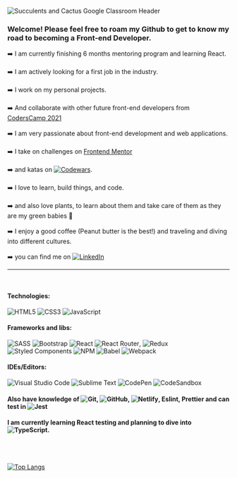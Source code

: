 ![Succulents and Cactus Google Classroom Header](https://user-images.githubusercontent.com/46648993/138266915-846ad489-8a3f-4879-99bc-f108ac44f057.png)

### Welcome! Please feel free to roam my Github to get to know my road to becoming a Front-end Developer.

:arrow_right: I am currently finishing 6 months mentoring program and learning React. <br><br>
:arrow_right: I am actively looking for a first job in the industry. <br><br>
:arrow_right: I work on my personal projects. <br><br>
:arrow_right: And collaborate with other future front-end developers from [CodersCamp 2021](https://github.com/CodersCamp2021)<br><br>
:arrow_right: I am very passionate about front-end development and web applications. <br><br>
:arrow_right: I take on challenges on [Frontend Mentor](https://www.frontendmentor.io/profile/axseinga) <br><br>
:arrow_right: and katas on [![Codewars](https://img.shields.io/badge/Codewars-B1361E?style=for-the-badge&logo=codewars&logoColor=grey)](https://www.codewars.com/users/axseinga). <br><br>
:arrow_right: I love to learn, build things, and code. <br><br>
:arrow_right: and also love plants, to learn about them and take care of them as they are my green babies :green_heart: <br><br>
:arrow_right: I enjoy a good coffee (Peanut butter is the best!) and traveling and diving into different cultures. <br><br>
:arrow_right: you can find me on [![LinkedIn](https://img.shields.io/badge/linkedin-%230077B5.svg?style=for-the-badge&logo=linkedin&logoColor=white)](https://www.linkedin.com/in/agnieszka-urbanowicz-051147151/)

---

<br>

#### Technologies: <br>
![HTML5](https://img.shields.io/badge/html5-%23E34F26.svg?style=for-the-badge&logo=html5&logoColor=white)
![CSS3](https://img.shields.io/badge/css3-%231572B6.svg?style=for-the-badge&logo=css3&logoColor=white)
![JavaScript](https://img.shields.io/badge/javascript-%23323330.svg?style=for-the-badge&logo=javascript&logoColor=%23F7DF1E)
#### Frameworks and libs: <br>
![SASS](https://img.shields.io/badge/SASS-hotpink.svg?style=for-the-badge&logo=SASS&logoColor=white)
![Bootstrap](https://img.shields.io/badge/bootstrap-%23563D7C.svg?style=for-the-badge&logo=bootstrap&logoColor=white)
![React](https://img.shields.io/badge/react-%2320232a.svg?style=for-the-badge&logo=react&logoColor=%2361DAFB)
![React Router](https://img.shields.io/badge/React_Router-CA4245?style=for-the-badge&logo=react-router&logoColor=white), 
![Redux](https://img.shields.io/badge/redux-%23593d88.svg?style=for-the-badge&logo=redux&logoColor=white)
![Styled Components](https://img.shields.io/badge/styled--components-DB7093?style=for-the-badge&logo=styled-components&logoColor=white)
![NPM](https://img.shields.io/badge/NPM-%23000000.svg?style=for-the-badge&logo=npm&logoColor=white)
![Babel](https://img.shields.io/badge/Babel-F9DC3e?style=for-the-badge&logo=babel&logoColor=black)
![Webpack](https://img.shields.io/badge/webpack-%238DD6F9.svg?style=for-the-badge&logo=webpack&logoColor=black)

#### IDEs/Editors: <br>
![Visual Studio Code](https://img.shields.io/badge/Visual%20Studio%20Code-0078d7.svg?style=for-the-badge&logo=visual-studio-code&logoColor=white)
![Sublime Text](https://img.shields.io/badge/sublime_text-%23575757.svg?style=for-the-badge&logo=sublime-text&logoColor=important)
![CodePen](https://img.shields.io/badge/CodePen-white?style=for-the-badge&logo=codepen&logoColor=black)
![CodeSandbox](https://img.shields.io/badge/Codesandbox-040404?style=for-the-badge&logo=codesandbox&logoColor=DBDBDB)

#### Also have knowledge of ![Git](https://img.shields.io/badge/git-%23F05033.svg?style=for-the-badge&logo=git&logoColor=white), ![GitHub](https://img.shields.io/badge/github-%23121011.svg?style=for-the-badge&logo=github&logoColor=white), ![Netlify](https://img.shields.io/badge/netlify-%23000000.svg?style=for-the-badge&logo=netlify&logoColor=#00C7B7), Eslint, Prettier and can test in ![Jest](https://img.shields.io/badge/-jest-%23C21325?style=for-the-badge&logo=jest&logoColor=white)

#### I am currently learning React testing and planning to dive into ![TypeScript](https://img.shields.io/badge/typescript-%23007ACC.svg?style=for-the-badge&logo=typescript&logoColor=white).

<br><br>

[![Top Langs](https://github-readme-stats.vercel.app/api/top-langs/?username=axseinga&layout=compact)](https://github.com/axseinga/github-readme-stats)

